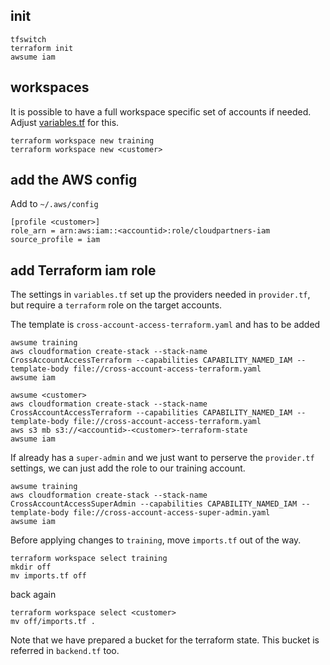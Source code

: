 ## init

    tfswitch
    terraform init
    awsume iam

## workspaces

It is possible to have a full workspace specific set of accounts if needed. Adjust [variables.tf](./variables.tf) for this.

    terraform workspace new training
    terraform workspace new <customer>

## add the AWS config

Add to `~/.aws/config`

    [profile <customer>]
    role_arn = arn:aws:iam::<accountid>:role/cloudpartners-iam
    source_profile = iam

## add Terraform iam role

The settings in `variables.tf` set up the providers needed in `provider.tf`, but require a `terraform` role on the target accounts.

The template is `cross-account-access-terraform.yaml` and has to be added 

    awsume training
    aws cloudformation create-stack --stack-name CrossAccountAccessTerraform --capabilities CAPABILITY_NAMED_IAM --template-body file://cross-account-access-terraform.yaml
    awsume iam

    awsume <customer>
    aws cloudformation create-stack --stack-name CrossAccountAccessTerraform --capabilities CAPABILITY_NAMED_IAM --template-body file://cross-account-access-terraform.yaml
    aws s3 mb s3://<accountid>-<customer>-terraform-state
    awsume iam

If <customer> already has a `super-admin` and we just want to perserve the `provider.tf` settings, we can just add the role to our training account.

    awsume training
    aws cloudformation create-stack --stack-name CrossAccountAccessSuperAdmin --capabilities CAPABILITY_NAMED_IAM --template-body file://cross-account-access-super-admin.yaml
    awsume iam

Before applying changes to `training`, move `imports.tf` out of the way.

    terraform workspace select training
    mkdir off
    mv imports.tf off

back again

    terraform workspace select <customer>
    mv off/imports.tf .

Note that we have prepared a bucket for the terraform state. This bucket is referred in `backend.tf` too.
